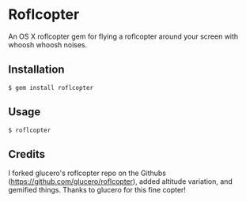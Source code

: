 # Roflcopter

An OS X roflcopter gem for flying a roflcopter around your screen with whoosh whoosh noises.

## Installation

    $ gem install roflcopter

## Usage

    $ roflcopter

## Credits

I forked glucero's roflcopter repo on the Githubs (https://github.com/glucero/roflcopter), added altitude variation, and gemified things. Thanks to glucero for this fine copter!
